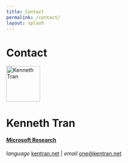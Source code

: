 ```yaml
---
title: Contact
permalink: /contact/
layout: splash
---
```

<h1>Contact</h1>
<div class="content notice--info">
  <img src="http://www.kentran.net/wp-content/uploads/2018/12/2018-Casual.png" alt="Kenneth Tran" style="width:90px; height:95px;" />
  <div class="text">
    <h1><strong>Kenneth Tran</strong></h1>
    <h4><a href="https://www.microsoft.com/en-us/research/lab/microsoft-research-ai/" target="_blank">Microsoft Research</a></h4>
    <p>
        <i class="material-icons">language</i>
        <a href="http://www.kentran.net/" target="_blank">kentran.net</a>
        | <i class="material-icons">email</i>
        <a href="mailto:one@kentran.net">one@kentran.net</a>
    </p>
  </div>
</div>




